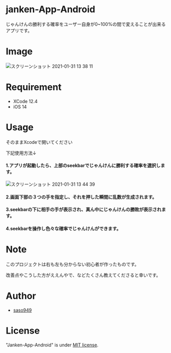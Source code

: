 # janken-App-Android

じゃんけんの勝利する確率をユーザー自身が0~100%の間で変えることが出来るアプリです。


# Image
![スクリーンショット 2021-01-31 13 38 11](https://user-images.githubusercontent.com/77558509/106377773-d7403480-63e2-11eb-8b14-c134067b5550.png)


# Requirement

* XCode 12.4
* iOS 14

# Usage

そのままXcodeで開いてください

下記使用方法↓

<h4>
1.アプリが起動したら、上部のseekbarでじゃんけんに勝利する確率を選択します。
</h4>

![スクリーンショット 2021-01-31 13 44 39](https://user-images.githubusercontent.com/77558509/106377887-8b41bf80-63e3-11eb-8ddf-664d0b31783b.png)

<h4>
2.画面下部の３つの手を指定し、それを押した瞬間に乱数が生成されます。
</h4>

<h4>
3.seekbarの下に相手の手が表示され、真ん中にじゃんけんの勝敗が表示されます。
</h4>


<h4>
4.seekbarを操作し色々な確率でじゃんけんができます。
</h4>

# Note

このプロジェクトは右も左も分からない初心者が作ったものです。

改善点やこうした方がええんやで、などたくさん教えてくださると幸いです。

# Author


* [saso949](https://github.com/saso949)

# License
"Janken-App-Android" is under [MIT license](https://en.wikipedia.org/wiki/MIT_License).
